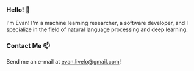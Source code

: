 ### Hello! 👋

I'm Evan! I'm a machine learning researcher, a software developer, and I specialize in the field of natural language processing and deep learning.

### Contact Me 📫

Send me an e-mail at [evan.livelo@gmail.com](mailto:evan.livelo@gmail.com)!

<!--
**Vandenn/Vandenn** is a ✨ _special_ ✨ repository because its `README.md` (this file) appears on your GitHub profile.

Here are some ideas to get you started:

- 🔭 I’m currently working on ...
- 🌱 I’m currently learning ...
- 👯 I’m looking to collaborate on ...
- 🤔 I’m looking for help with ...
- 💬 Ask me about ...
- 📫 How to reach me: ...
- 😄 Pronouns: ...
- ⚡ Fun fact: ...
-->
